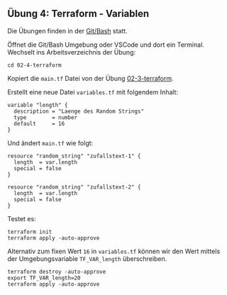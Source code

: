 ## Übung 4: Terraform - Variablen

Die Übungen finden in der [Git/Bash](https://git-scm.com/downloads) statt. 

Öffnet die Git/Bash Umgebung oder VSCode und dort ein Terminal. Wechselt ins Arbeitsverzeichnis der Übung:

    cd 02-4-terraform
    
Kopiert die `main.tf` Datei von der Übung [02-3-terraform](../02-3-terraform/).

Erstellt eine neue Datei `variables.tf` mit folgendem Inhalt:

    variable "length" {
      description = "Laenge des Random Strings"
      type        = number
      default     = 16
    }
    
Und ändert `main.tf` wie folgt:

    resource "random_string" "zufallstext-1" {
      length  = var.length
      special = false
    }
    
    resource "random_string" "zufallstext-2" {
      length  = var.length
      special = false
    }
    
Testet es:

    terraform init
    terraform apply -auto-approve       
    
Alternativ zum fixen Wert `16` in `variables.tf` können wir den Wert mittels der Umgebungsvariable `TF_VAR_length` überschreiben.

 
    terraform destroy -auto-approve
    export TF_VAR_length=20
    terraform apply -auto-approve       
                  